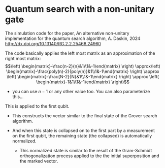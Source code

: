 # Quantum search with a non-unitary gate
The simulation code for the paper, An alternative non-unitary implementation for the quantum search algorithm, A. Daskin, 2024
http://dx.doi.org/10.13140/RG.2.2.25468.24960 

The code basically applies the left most matrix as an approximation of the right most matrix:
$$\left( \begin{matrix}-\frac{n-2}{n}&1\\1&-1\end{matrix} \right) \approx\left( \begin{matrix}-\frac{poly(n)-2}{poly(n)}&1\\1&-1\end{matrix} \right) \approx \left( \begin{matrix}-\frac{N-2}{N}&1\\1&-1\end{matrix} \right) \approx \left( \begin{matrix}-1&1\\1&-1\end{matrix} \right)$$
   - you can use $n-1$ or any other value too. You can also parameterize this...

This is applied to the first qubit.
- This constructs the vector similar to the final state of the Grover search algorithm. 
- And when this state is collapsed on to the first part by a measurement on the first qubit, the remaining state (the collapsed)  is automatically normalized. 

    - This normalized state is similar to the result of the Gram-Schmidt orthogonalization process applied to the the initial superposition and the marked vector.
